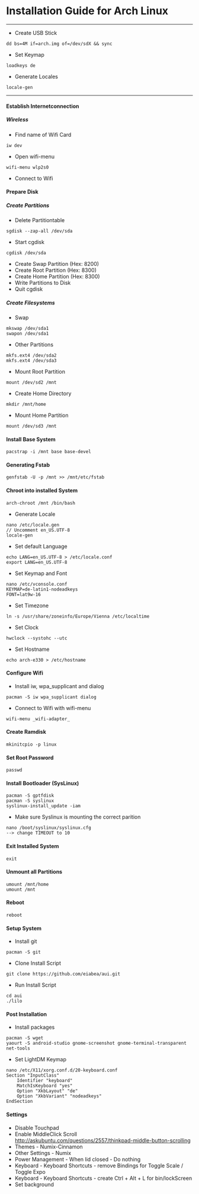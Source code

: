 Installation Guide for Arch Linux
=================================
---

* Create USB Stick
```
dd bs=4M if=arch.img of=/dev/sdX && sync
```

* Set Keymap
```
loadkeys de
```

* Generate Locales
```
locale-gen
```

---


#### Establish Internetconnection
##### Wireless

* Find name of Wifi Card
```
iw dev
```

* Open wifi-menu
```
wifi-menu wlp2s0
```

* Connect to Wifi

#### Prepare Disk
##### Create Partitions
* Delete Partitiontable
```
sgdisk --zap-all /dev/sda
```
* Start cgdisk
```
cgdisk /dev/sda
```
* Create Swap Partition (Hex: 8200)
* Create Root Partition (Hex: 8300)
* Create Home Partition (Hex: 8300)
* Write Partitions to Disk
* Quit cgdisk

##### Create Filesystems

* Swap
```
mkswap /dev/sda1
swapon /dev/sda1
```

* Other Partitions
```
mkfs.ext4 /dev/sda2
mkfs.ext4 /dev/sda3
```

* Mount Root Partition
```
mount /dev/sd2 /mnt
```

* Create Home Directory
```
mkdir /mnt/home
```

* Mount Home Partition
```
mount /dev/sd3 /mnt
```

#### Install Base System

```
pacstrap -i /mnt base base-devel
```

#### Generating Fstab
```
genfstab -U -p /mnt >> /mnt/etc/fstab
```

#### Chroot into installed System
```
arch-chroot /mnt /bin/bash
```

* Generate Locale
```
nano /etc/locale.gen
// Uncomment en_US.UTF-8
locale-gen
```

* Set default Language
```
echo LANG=en_US.UTF-8 > /etc/locale.conf
export LANG=en_US.UTF-8
```

* Set Keymap and Font
```
nano /etc/vconsole.conf
KEYMAP=de-latin1-nodeadkeys
FONT=lat9w-16
```

* Set Timezone
```
ln -s /usr/share/zoneinfo/Europe/Vienna /etc/localtime
```

* Set Clock
```
hwclock --systohc --utc
```

* Set Hostname
```
echo arch-e330 > /etc/hostname
```

#### Configure Wifi
* Install iw, wpa_supplicant and dialog
```
pacman -S iw wpa_supplicant dialog
```

* Connect to Wifi with wifi-menu
```
wifi-menu _wifi-adapter_
```

#### Create Ramdisk
```
mkinitcpio -p linux
```

#### Set Root Password
```
passwd
```

#### Install Bootloader (SysLinux)
```
pacman -S gptfdisk
pacman -S syslinux
syslinux-install_update -iam
```

* Make sure Syslinux is mounting the correct parition
```
nano /boot/syslinux/syslinux.cfg
--> change TIMEOUT to 10
```


#### Exit Installed System
```
exit
```

#### Unmount all Partitions
```
umount /mnt/home
umount /mnt
```

#### Reboot
```
reboot
```

#### Setup System

* Install git
```
pacman -S git
```

* Clone Install Script
```
git clone https://github.com/eiabea/aui.git
```

* Run Install Script
```
cd aui
./lilo
```

#### Post Installation

* Install packages
```
pacman -S wget
yaourt -S android-studio gnome-screenshot gnome-terminal-transparent net-tools
```

* Set LightDM Keymap
```
nano /etc/X11/xorg.conf.d/20-keyboard.conf
Section "InputClass"
    Identifier "keyboard"
    MatchIsKeyboard "yes"
    Option "XkbLayout" "de"
    Option "XkbVariant" "nodeadkeys"
EndSection
```

#### Settings
* Disable Touchpad
* Enable MiddleClick Scroll http://askubuntu.com/questions/2557/thinkpad-middle-button-scrolling
* Themes - Numix-Cinnamon
* Other Settings - Numix
* Power Management - When lid closed - Do nothing
* Keyboard - Keyboard Shortcuts - remove Bindings for Toggle Scale / Toggle Expo
* Keyboard - Keyboard Shortcuts - create Ctrl + Alt + L for bin/lockScreen
* Set background




